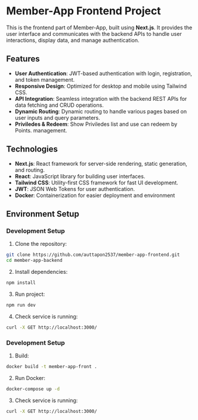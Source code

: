 # Member-App Frontend Project

This is the frontend part of Member-App, built using **Next.js**. It provides the user interface and communicates with the backend APIs to handle user interactions, display data, and manage authentication.

## Features

- **User Authentication**: JWT-based authentication with login, registration, and token management.
- **Responsive Design**: Optimized for desktop and mobile using Tailwind CSS.
- **API Integration**: Seamless integration with the backend REST APIs for data fetching and CRUD operations.
- **Dynamic Routing**: Dynamic routing to handle various pages based on user inputs and query parameters.
- **Priviledes & Redeem**: Show Priviledes list and use can redeem by Points. management.

## Technologies

- **Next.js**: React framework for server-side rendering, static generation, and routing.
- **React**: JavaScript library for building user interfaces.
- **Tailwind CSS**: Utility-first CSS framework for fast UI development.
- **JWT**: JSON Web Tokens for user authentication.
- **Docker**: Containerization for easier deployment and environment

## Environment Setup

### Development Setup

1. Clone the repository:
```bash
git clone https://github.com/auttapon2537/member-app-frontend.git
cd member-app-backend
```

2. Install dependencies:
```bash
npm install
```

3. Run project:
```bash
npm run dev
```

4. Check service is running:
```bash
curl -X GET http://localhost:3000/
```

### Development Setup
1. Build:
```bash
docker build -t member-app-front .
```

2. Run Docker:
```bash
docker-compose up -d
```

3. Check service is running:
```bash
curl -X GET http://localhost:3000/
```